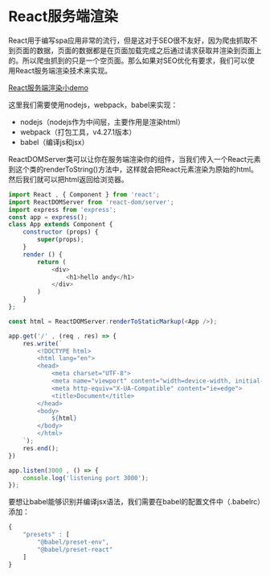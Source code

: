 # React服务端渲染
React用于编写spa应用非常的流行，但是这对于SEO很不友好，因为爬虫抓取不到页面的数据，页面的数据都是在页面加载完成之后通过请求获取并渲染到页面上的。所以爬虫抓到的只是一个空页面。那么如果对SEO优化有要求，我们可以使用React服务端渲染技术来实现。

[React服务端渲染小demo](https://github.com/andyChenAn/frontEnd/tree/master/example/react-server-render)

这里我们需要使用nodejs，webpack，babel来实现：

- nodejs（nodejs作为中间层，主要作用是渲染html）
- webpack（打包工具，v4.27.1版本）
- babel（编译js和jsx）

ReactDOMServer类可以让你在服务端渲染你的组件，当我们传入一个React元素到这个类的renderToString()方法中，这样就会把React元素渲染为原始的html。然后我们就可以把html返回给浏览器。

```javascript
import React , { Component } from 'react';
import ReactDOMServer from 'react-dom/server';
import express from 'express';
const app = express();
class App extends Component {
    constructor (props) {
        super(props);
    }
    render () {
        return (
            <div>
                <h1>hello andy</h1>
            </div>
        )
    }
};

const html = ReactDOMServer.renderToStaticMarkup(<App />);

app.get('/' , (req , res) => {
    res.write(`
        <!DOCTYPE html>
        <html lang="en">
        <head>
            <meta charset="UTF-8">
            <meta name="viewport" content="width=device-width, initial-scale=1.0">
            <meta http-equiv="X-UA-Compatible" content="ie=edge">
            <title>Document</title>
        </head>
        <body>
            ${html}
        </body>
        </html>
    `);
    res.end();
})

app.listen(3000 , () => {
    console.log('listening port 3000');
});
```

要想让babel能够识别并编译jsx语法，我们需要在babel的配置文件中（.babelrc）添加：

```javascript
{
    "presets" : [
        "@babel/preset-env",
        "@babel/preset-react"
    ]
}
```